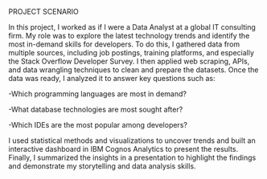 PROJECT SCENARIO

In this project, I worked as if I were a Data Analyst at a global IT consulting firm. My role was to explore the latest technology trends and identify the most in-demand skills for developers.
To do this, I gathered data from multiple sources, including job postings, training platforms, and especially the Stack Overflow Developer Survey.
I then applied web scraping, APIs, and data wrangling techniques to clean and prepare the datasets.
Once the data was ready, I analyzed it to answer key questions such as:

-Which programming languages are most in demand?

-What database technologies are most sought after?

-Which IDEs are the most popular among developers?

I used statistical methods and visualizations to uncover trends and built an interactive dashboard in IBM Cognos Analytics to present the results.
Finally, I summarized the insights in a presentation to highlight the findings and demonstrate my storytelling and data analysis skills.
